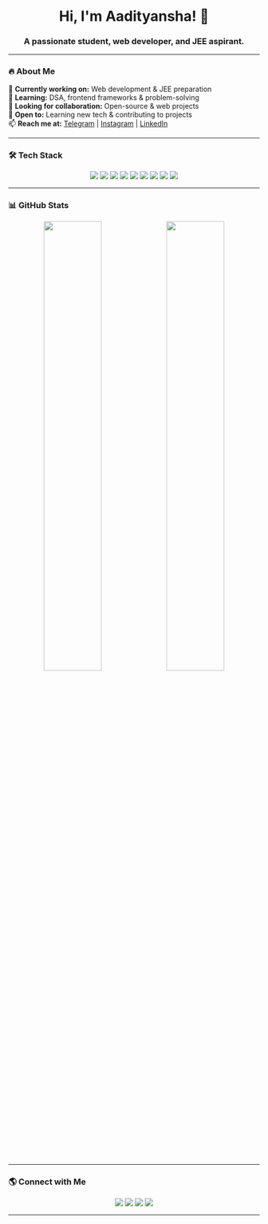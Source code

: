 <h1 align="center">Hi, I'm Aadityansha! 👋</h1>  
<h3 align="center">A passionate student, web developer, and JEE aspirant.</h3>  

---

### 🔥 About Me  
🔭 **Currently working on:** Web development & JEE preparation  
🌱 **Learning:** DSA, frontend frameworks & problem-solving  
👯 **Looking for collaboration:** Open-source & web projects  
🤝 **Open to:** Learning new tech & contributing to projects  
📫 **Reach me at:** [Telegram](https://t.me/aadityansha) | [Instagram](https://www.instagram.com/_dont_distrube/) | [LinkedIn](https://github.com/aadityansha06. ) 

---

### 🛠️ Tech Stack  
<p align="center">  
  <img src="https://img.shields.io/badge/C-%2300599C.svg?style=for-the-badge&logo=c&logoColor=white"/>  
  <img src="https://img.shields.io/badge/C++-%2300599C.svg?style=for-the-badge&logo=c%2B%2B&logoColor=white"/>  
  <img src="https://img.shields.io/badge/JavaScript-%23F7DF1E.svg?style=for-the-badge&logo=javascript&logoColor=black"/>  
  <img src="https://img.shields.io/badge/Linux-%23FCC624.svg?style=for-the-badge&logo=linux&logoColor=black"/>  
  <img src="https://img.shields.io/badge/HTML5-%23E34F26.svg?style=for-the-badge&logo=html5&logoColor=white"/>  
  <img src="https://img.shields.io/badge/CSS3-%231572B6.svg?style=for-the-badge&logo=css3&logoColor=white"/>  
  <img src="https://img.shields.io/badge/Bootstrap-%23563D7C.svg?style=for-the-badge&logo=bootstrap&logoColor=white"/>  
  <img src="https://img.shields.io/badge/Git-%23F05033.svg?style=for-the-badge&logo=git&logoColor=white"/>  
  <img src="https://img.shields.io/badge/GitHub-%23121011.svg?style=for-the-badge&logo=github&logoColor=white"/>  
</p>  

---

### 📊 GitHub Stats  
<p align="center">  
  <img src="https://github-readme-stats.vercel.app/api?username=Aadityansha&show_icons=true&theme=radical" width="48%"/>  
  <img src="https://github-readme-stats.vercel.app/api/top-langs/?username=Aadityansha&layout=compact&theme=radical" width="48%"/>  
</p>  

---

### 🌎 Connect with Me  
<p align="center">  
  <a href="https://github.com/Aadityansha"><img src="https://img.shields.io/badge/GitHub-%23121011.svg?style=for-the-badge&logo=github&logoColor=white"/></a>  
  <a href="Your-LinkedIn-Link"><img src="https://img.shields.io/badge/LinkedIn-%230A66C2.svg?style=for-the-badge&logo=linkedin&logoColor=white"/></a>  
  <a href="Your-Telegram-Link"><img src="https://img.shields.io/badge/Telegram-%2326A5E4.svg?style=for-the-badge&logo=telegram&logoColor=white"/></a>  
  <a href="Your-Instagram-Link"><img src="https://img.shields.io/badge/Instagram-%23E4405F.svg?style=for-the-badge&logo=instagram&logoColor=white"/></a>  
</p>  

---
